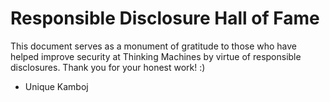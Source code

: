 # Responsible Disclosure Hall of Fame

This document serves as a monument of gratitude to those who have helped improve security at Thinking Machines by virtue of responsible disclosures. Thank you for your honest work! :)

* Unique Kamboj
